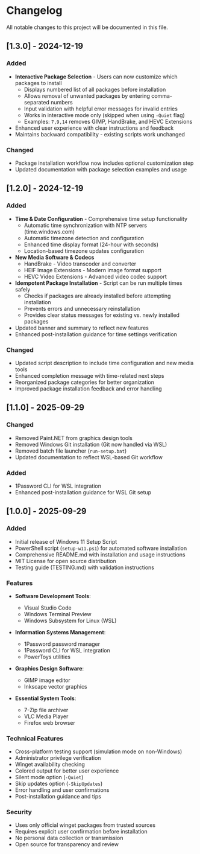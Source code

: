 # Changelog

All notable changes to this project will be documented in this file.

## [1.3.0] - 2024-12-19

### Added
- **Interactive Package Selection** - Users can now customize which packages to install
  - Displays numbered list of all packages before installation
  - Allows removal of unwanted packages by entering comma-separated numbers
  - Input validation with helpful error messages for invalid entries
  - Works in interactive mode only (skipped when using `-Quiet` flag)
  - Examples: `7,9,14` removes GIMP, HandBrake, and HEVC Extensions
- Enhanced user experience with clear instructions and feedback
- Maintains backward compatibility - existing scripts work unchanged

### Changed
- Package installation workflow now includes optional customization step
- Updated documentation with package selection examples and usage

## [1.2.0] - 2024-12-19

### Added
- **Time & Date Configuration** - Comprehensive time setup functionality
  - Automatic time synchronization with NTP servers (time.windows.com)
  - Automatic timezone detection and configuration
  - Enhanced time display format (24-hour with seconds)
  - Location-based timezone updates configuration
- **New Media Software & Codecs**
  - HandBrake - Video transcoder and converter
  - HEIF Image Extensions - Modern image format support
  - HEVC Video Extensions - Advanced video codec support
- **Idempotent Package Installation** - Script can be run multiple times safely
  - Checks if packages are already installed before attempting installation
  - Prevents errors and unnecessary reinstallation
  - Provides clear status messages for existing vs. newly installed packages
- Updated banner and summary to reflect new features
- Enhanced post-installation guidance for time settings verification

### Changed
- Updated script description to include time configuration and new media tools
- Enhanced completion message with time-related next steps
- Reorganized package categories for better organization
- Improved package installation feedback and error handling

## [1.1.0] - 2025-09-29

### Changed
- Removed Paint.NET from graphics design tools
- Removed Windows Git installation (Git now handled via WSL)
- Removed batch file launcher (`run-setup.bat`)
- Updated documentation to reflect WSL-based Git workflow

### Added
- 1Password CLI for WSL integration
- Enhanced post-installation guidance for WSL Git setup

## [1.0.0] - 2025-09-29

### Added
- Initial release of Windows 11 Setup Script
- PowerShell script (`setup-w11.ps1`) for automated software installation
- Comprehensive README.md with installation and usage instructions
- MIT License for open source distribution
- Testing guide (TESTING.md) with validation instructions

### Features
- **Software Development Tools**:
  - Visual Studio Code
  - Windows Terminal Preview
  - Windows Subsystem for Linux (WSL)

- **Information Systems Management**:
  - 1Password password manager
  - 1Password CLI for WSL integration
  - PowerToys utilities

- **Graphics Design Software**:
  - GIMP image editor
  - Inkscape vector graphics

- **Essential System Tools**:
  - 7-Zip file archiver
  - VLC Media Player
  - Firefox web browser

### Technical Features
- Cross-platform testing support (simulation mode on non-Windows)
- Administrator privilege verification
- Winget availability checking
- Colored output for better user experience
- Silent mode option (`-Quiet`)
- Skip updates option (`-SkipUpdates`)
- Error handling and user confirmations
- Post-installation guidance and tips

### Security
- Uses only official winget packages from trusted sources
- Requires explicit user confirmation before installation
- No personal data collection or transmission
- Open source for transparency and review